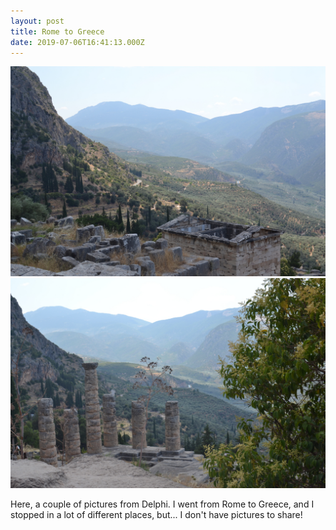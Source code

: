 ```yaml
---
layout: post
title: Rome to Greece
date: 2019-07-06T16:41:13.000Z
---
```

 ![](/files/2019-10-26-rome_to_greece_0.jpg)
 ![](/files/2019-10-26-rome_to_greece_1.jpg)


Here, a couple of pictures from Delphi.
I went from Rome to Greece, and I stopped in a lot of different places, but... I don't have pictures to share!
